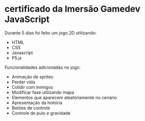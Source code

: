# certificado da Imersão Gamedev JavaScript

Durante 5 dias foi feito um jogo 2D utilizando:
- HTML
- CSS
- Javascript
- P5.js

Funcionalidades adicionadas no jogo:
- Animação de sprites
- Perder vida
- Colidir com inimigos
- Modificar fase utilizando mapa
- Elementos que aparecem aleatóriamente no cenário
- Apresentação da história
- Botões de controle
- Controle de pulo e gravidade 
